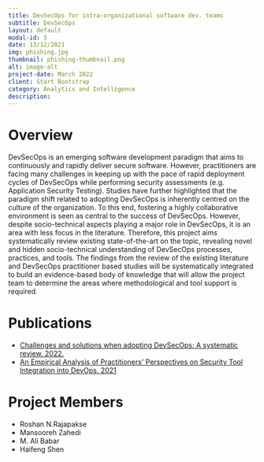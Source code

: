 ```yaml
---
title: DevSecOps for intra-organizational software dev. teams
subtitle: DevSecOps
layout: default
modal-id: 5
date: 13/12/2021
img: phishing.jpg
thumbnail: phishing-thumbnail.png
alt: image-alt
project-date: March 2022
client: Start Bootstrap
category: Analytics and Intelligence
description: 
---
```


# Overview

DevSecOps is an emerging software development paradigm that aims to continuously and rapidly deliver secure software. However, practitioners are facing many challenges in keeping up with the pace of rapid deployment cycles of DevSecOps while performing security assessments (e.g. Application Security Testing). Studies have further highlighted that the paradigm shift related to adopting DevSecOps is inherently centred on the culture of the organization. To this end, fostering a highly collaborative environment is seen as central to the success of DevSecOps. However, despite socio-technical aspects playing a major role in DevSecOps, it is an area with less focus in the literature. Therefore, this project aims systematically review existing state-of-the-art on the topic, revealing novel and hidden socio-technical understanding of DevSecOps processes, practices, and tools. The findings from the review of the existing literature and DevSecOps practitioner based studies will be systematically integrated to build an evidence-based body of knowledge that will allow the project team to determine the areas where methodological and tool support is required. 



# Publications

- [Challenges and solutions when adopting DevSecOps: A systematic review. 2022.](https://www.sciencedirect.com/science/article/pii/S0950584921001543)  
- [An Empirical Analysis of Practitioners' Perspectives on Security Tool Integration into DevOps. 2021](https://dl.acm.org/doi/abs/10.1145/3475716.3475776)
# Project Members

- Roshan N.Rajapakse
- Mansooreh Zahedi
- M. Ali Babar
- Haifeng Shen
